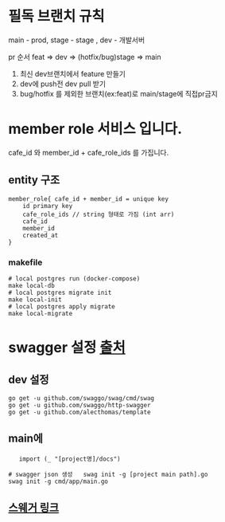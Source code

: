 # 필독 브랜치 규칙

main - prod, stage - stage , dev - 개발서버

pr 순서 feat => dev => (hotfix/bug)stage => main

1. 최신 dev브랜치에서 feature 만들기
2. dev에 push전 dev pull 받기
3. bug/hotfix 를 제외한 브랜치(ex:feat)로 main/stage에 직접pr금지

# member role 서비스 입니다.

cafe_id 와 member_id + cafe_role_ids 를 가집니다.

## entity 구조

```text
member_role{ cafe_id + member_id = unique key 
    id primary key
    cafe_role_ids // string 형태로 가짐 (int arr)
    cafe_id
    member_id
    created_at
}
```

### makefile

```shell
# local postgres run (docker-compose)
make local-db
# local postgres migrate init
make local-init
# local postgres apply migrate
make local-migrate
```

# swagger 설정 [출처](https://www.soberkoder.com/swagger-go-api-swaggo/)

## dev 설정

```shell
go get -u github.com/swaggo/swag/cmd/swag
go get -u github.com/swaggo/http-swagger
go get -u github.com/alecthomas/template
```

## main에

```code
   import (_ "[project명]/docs")
```

```shell
# swagger json 생성   swag init -g [project main path].go
swag init -g cmd/app/main.go
```

## [스웨거 링크](http://localhost:8082/swagger/index.html)